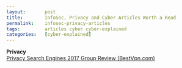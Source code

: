 ```yaml
---
layout:       post
title:        InfoSec, Privacy and Cyber Articles Worth a Read
permalink:    infosec-privacy-articles
tags:         articles cyber cyber-explained
categories:   [cyber-explained]
---
```


**Privacy**<br>
[Privacy Search Engines 2017 Group Review (BestVpn.com)](https://www.bestvpn.com/privacy-search-engines/)<br>